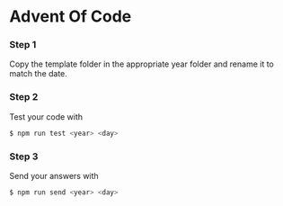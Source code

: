 # Advent Of Code

### Step 1
Copy the template folder in the appropriate year folder and rename it to match the date. 


### Step 2
Test your code with

```bash
$ npm run test <year> <day>
```


### Step 3
Send your answers with

```bash
$ npm run send <year> <day>
```